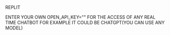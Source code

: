 REPLIT 

ENTER YOUR OWN OPEN_API_KEY="" FOR THE ACCESS OF ANY REAL TIME CHATBOT 
FOR EXAMPLE IT COULD BE CHATGPT(YOU CAN USE ANY MODEL)

